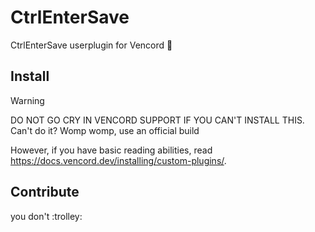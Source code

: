 # CtrlEnterSave

CtrlEnterSave userplugin for Vencord 🚀

## Install

> [!WARNING]
> DO NOT GO CRY IN VENCORD SUPPORT IF YOU CAN'T INSTALL THIS. Can't do it? Womp womp, use an official build

However, if you have basic reading abilities, read https://docs.vencord.dev/installing/custom-plugins/.

## Contribute

you don't :trolley:
